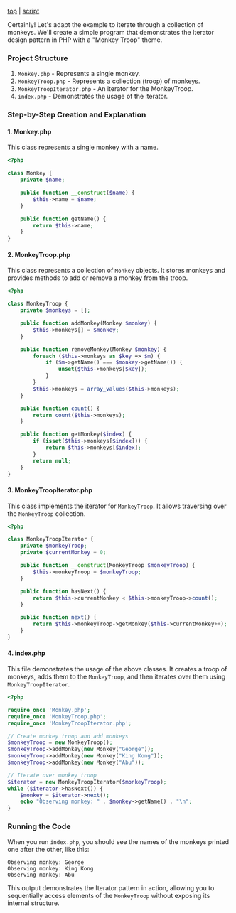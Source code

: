 [top](../README.md) | [script](script/page01.md)

Certainly! Let's adapt the example to iterate through a collection of monkeys. We'll create a simple program that demonstrates the Iterator design pattern in PHP with a "Monkey Troop" theme.

### Project Structure

1. `Monkey.php` - Represents a single monkey.
2. `MonkeyTroop.php` - Represents a collection (troop) of monkeys.
3. `MonkeyTroopIterator.php` - An iterator for the MonkeyTroop.
4. `index.php` - Demonstrates the usage of the iterator.

### Step-by-Step Creation and Explanation

#### 1. Monkey.php

This class represents a single monkey with a name.

```php
<?php

class Monkey {
    private $name;

    public function __construct($name) {
        $this->name = $name;
    }

    public function getName() {
        return $this->name;
    }
}
```

#### 2. MonkeyTroop.php

This class represents a collection of `Monkey` objects. It stores monkeys and provides methods to add or remove a monkey from the troop.

```php
<?php

class MonkeyTroop {
    private $monkeys = [];

    public function addMonkey(Monkey $monkey) {
        $this->monkeys[] = $monkey;
    }

    public function removeMonkey(Monkey $monkey) {
        foreach ($this->monkeys as $key => $m) {
            if ($m->getName() === $monkey->getName()) {
                unset($this->monkeys[$key]);
            }
        }
        $this->monkeys = array_values($this->monkeys);
    }

    public function count() {
        return count($this->monkeys);
    }

    public function getMonkey($index) {
        if (isset($this->monkeys[$index])) {
            return $this->monkeys[$index];
        }
        return null;
    }
}
```

#### 3. MonkeyTroopIterator.php

This class implements the iterator for `MonkeyTroop`. It allows traversing over the `MonkeyTroop` collection.

```php
<?php

class MonkeyTroopIterator {
    private $monkeyTroop;
    private $currentMonkey = 0;

    public function __construct(MonkeyTroop $monkeyTroop) {
        $this->monkeyTroop = $monkeyTroop;
    }

    public function hasNext() {
        return $this->currentMonkey < $this->monkeyTroop->count();
    }

    public function next() {
        return $this->monkeyTroop->getMonkey($this->currentMonkey++);
    }
}
```

#### 4. index.php

This file demonstrates the usage of the above classes. It creates a troop of monkeys, adds them to the `MonkeyTroop`, and then iterates over them using `MonkeyTroopIterator`.

```php
<?php

require_once 'Monkey.php';
require_once 'MonkeyTroop.php';
require_once 'MonkeyTroopIterator.php';

// Create monkey troop and add monkeys
$monkeyTroop = new MonkeyTroop();
$monkeyTroop->addMonkey(new Monkey("George"));
$monkeyTroop->addMonkey(new Monkey("King Kong"));
$monkeyTroop->addMonkey(new Monkey("Abu"));

// Iterate over monkey troop
$iterator = new MonkeyTroopIterator($monkeyTroop);
while ($iterator->hasNext()) {
    $monkey = $iterator->next();
    echo "Observing monkey: " . $monkey->getName() . "\n";
}
```

### Running the Code

When you run `index.php`, you should see the names of the monkeys printed one after the other, like this:

```
Observing monkey: George
Observing monkey: King Kong
Observing monkey: Abu
```

This output demonstrates the Iterator pattern in action, allowing you to sequentially access elements of the `MonkeyTroop` without exposing its internal structure.
